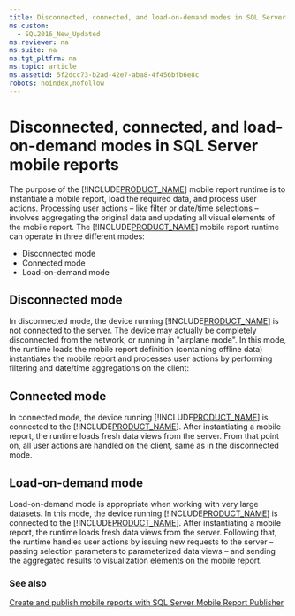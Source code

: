 ```yaml
---
title: Disconnected, connected, and load-on-demand modes in SQL Server mobile reports
ms.custom: 
  - SQL2016_New_Updated
ms.reviewer: na
ms.suite: na
ms.tgt_pltfrm: na
ms.topic: article
ms.assetid: 5f2dcc73-b2ad-42e7-aba8-4f456bfb6e8c
robots: noindex,nofollow
---
```

# Disconnected, connected, and load-on-demand modes in SQL Server mobile reports
The purpose of the [!INCLUDE[PRODUCT_NAME](../../Token/Other/SS_MobileReptPub_Long.md)] mobile report runtime is to instantiate a mobile report, load the required data, and process user actions. Processing user actions &ndash; like filter or date/time selections &ndash; involves aggregating the original data and updating all visual elements of the mobile report. The [!INCLUDE[PRODUCT_NAME](../../Token/Other/SHORT_PRODUCT_NAME.md)] mobile report runtime can operate in three different modes:   
  
* Disconnected mode   
* Connected mode   
* Load-on-demand mode   
  
## Disconnected mode ##  
  
In disconnected mode, the device running [!INCLUDE[PRODUCT_NAME](../../Token/Other/SHORT_PRODUCT_NAME.md)] is not connected to the server. The device may actually be completely disconnected from the network, or running in "airplane mode". In this mode, the runtime loads the mobile report definition (containing offline data) instantiates the mobile report and processes user actions by performing filtering and date/time aggregations on the client:   
  
## Connected mode  
  
In connected mode, the device running [!INCLUDE[PRODUCT_NAME](../../Token/Other/SHORT_PRODUCT_NAME.md)] is connected to the [!INCLUDE[PRODUCT_NAME](../../Token/Other/SERVER_PRODUCT_NAME.md)]. After instantiating a mobile report, the runtime loads fresh data views from the server. From that point on, all user actions are handled on the client, same as in the disconnected mode.   
  
## Load-on-demand mode  
  
Load-on-demand mode is appropriate when working with very large datasets. In this mode, the device running [!INCLUDE[PRODUCT_NAME](../../Token/Other/SHORT_PRODUCT_NAME.md)] is connected to the [!INCLUDE[PRODUCT_NAME](../../Token/Other/SERVER_PRODUCT_NAME.md)]. After instantiating a mobile report, the runtime loads fresh data views from the server. Following that, the runtime handles user actions by issuing new requests to the server &ndash; passing selection parameters to parameterized data views &ndash; and sending the aggregated results to visualization elements on the mobile report.   
  
### See also  
[Create and publish mobile reports with SQL Server Mobile Report Publisher](Create%20and%20publish%20mobile%20reports%20with%20SQL%20Server%20Mobile%20Report%20Publisher.md)  
